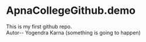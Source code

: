 # ApnaCollegeGithub.demo
This is my first github repo.
<br>
Autor-- Yogendra Karna
(something is going to happen)